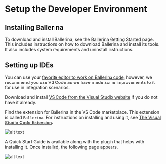 # Setup the Developer Environment

## Installing Ballerina

To download and install Ballerina, see the [Ballerina Getting Started](https://ballerina.io/learn/getting-started/) page. This includes instructions on how to download Ballerina and install its tools. It also includes system requirements and uninstall instructions.

## Setting up IDEs

You can use your [favorite editor to work on Ballerina code](https://ballerina.io/learn/tools-ides/), however, we recommend you use VS Code as we have made some improvements to it for use in integration scenarios.

Download and install [VS Code from the Visual Studio website](https://code.visualstudio.com/Download) if you do not have it already.

Find the extension for Ballerina in the VS Code marketplace. This extension is called `Ballerina`. For instructions on installing and using it, see [The Visual Studio Code Extension](https://ballerina.io/learn/tools-ides/vscode-plugin/).

![alt text](../../assets/img/vs-code-ballerina-plugin.png)

A Quick Start Guide is available along with the plugin that helps with installing it. Once installed, the following page appears.

![alt text](../../assets/img/vs-code-landing.png)

